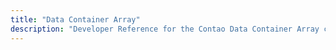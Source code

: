 ```yaml
---
title: "Data Container Array"
description: "Developer Reference for the Contao Data Container Array configuration."
---
```


